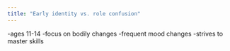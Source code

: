 ```yaml
---
title: "Early identity vs. role confusion"
---
```

-ages 11-14
-focus on bodily changes
-frequent mood changes
-strives to master skills

